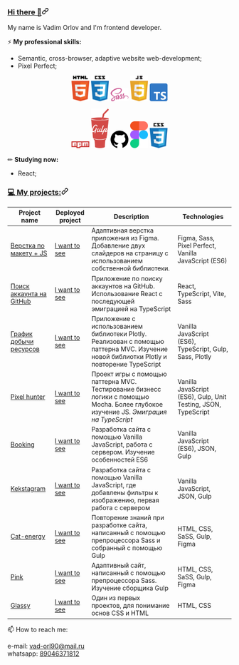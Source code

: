
<article class="markdown-body entry-content container-lg f5" itemprop="text"><h3 id="user-content-hi-there-" dir="auto"><a class="heading-link" href="#hi-there-">Hi there 👋<svg class="octicon octicon-link" viewBox="0 0 16 16" version="1.1" width="16" height="16" aria-hidden="true"><path d="m7.775 3.275 1.25-1.25a3.5 3.5 0 1 1 4.95 4.95l-2.5 2.5a3.5 3.5 0 0 1-4.95 0 .751.751 0 0 1 .018-1.042.751.751 0 0 1 1.042-.018 1.998 1.998 0 0 0 2.83 0l2.5-2.5a2.002 2.002 0 0 0-2.83-2.83l-1.25 1.25a.751.751 0 0 1-1.042-.018.751.751 0 0 1-.018-1.042Zm-4.69 9.64a1.998 1.998 0 0 0 2.83 0l1.25-1.25a.751.751 0 0 1 1.042.018.751.751 0 0 1 .018 1.042l-1.25 1.25a3.5 3.5 0 1 1-4.95-4.95l2.5-2.5a3.5 3.5 0 0 1 4.95 0 .751.751 0 0 1-.018 1.042.751.751 0 0 1-1.042.018 1.998 1.998 0 0 0-2.83 0l-2.5 2.5a1.998 1.998 0 0 0 0 2.83Z"></path></svg></a></h3>
<p dir="auto">My name is Vadim Orlov and I'm frontend developer.</p>
<p dir="auto">⚡ <strong>My professional skills:</strong></p>
<ul dir="auto">
<li>Semantic, cross-browser, adaptive website web-development;</li>
<li>Pixel Perfect;</li>
</ul>
<p align="center" dir="auto">
    <img src="https://github.com/Vadim-Orl/Vadim-Orl/blob/main/img/html-5.svg" width="40" style="max-width: 100%;">
    <img src="https://github.com/Vadim-Orl/Vadim-Orl/blob/main/img/css-5.svg" width="40" style="max-width: 100%;">
    <img src="https://github.com/Vadim-Orl/Vadim-Orl/blob/main/img/sass-1.svg" width="40" style="max-width: 100%;">
    <img src="https://github.com/Vadim-Orl/Vadim-Orl/blob/main/img/javascript-4.svg" width="40" style="max-width: 100%;">
    <img src="https://github.com/Vadim-Orl/Vadim-Orl/blob/main/img/typescript.png" width="40" style="max-width: 100%;">
</p>
<p align="center" dir="auto">
   <img src="https://github.com/Vadim-Orl/Vadim-Orl/blob/main/img/npm-node-package-manager.svg" width="40" style="max-width: 100%;">
    <img src="https://github.com/Vadim-Orl/Vadim-Orl/blob/main/img/gulp.svg" width="40" style="max-width: 100%;">
    <img src="https://github.com/Vadim-Orl/Vadim-Orl/blob/main/img/github-1.svg" width="40" style="max-width: 100%;">
    <img src="https://github.com/Vadim-Orl/Vadim-Orl/blob/main/img/figma-1.svg" width="40" style="max-width: 100%;">
    <img src="https://github.com/Vadim-Orl/Vadim-Orl/blob/main/img/css-5.svg" width="40" style="max-width: 100%;">
</p>
<p dir="auto">✏ <strong>Studying now:</strong></p>
<ul dir="auto">
<li>React;</li>
</ul>
<h3 id="user-content--my-projects" dir="auto"><a class="heading-link" href="#-my-projects">💻 My projects:<svg class="octicon octicon-link" viewBox="0 0 16 16" version="1.1" width="16" height="16" aria-hidden="true"><path d="m7.775 3.275 1.25-1.25a3.5 3.5 0 1 1 4.95 4.95l-2.5 2.5a3.5 3.5 0 0 1-4.95 0 .751.751 0 0 1 .018-1.042.751.751 0 0 1 1.042-.018 1.998 1.998 0 0 0 2.83 0l2.5-2.5a2.002 2.002 0 0 0-2.83-2.83l-1.25 1.25a.751.751 0 0 1-1.042-.018.751.751 0 0 1-.018-1.042Zm-4.69 9.64a1.998 1.998 0 0 0 2.83 0l1.25-1.25a.751.751 0 0 1 1.042.018.751.751 0 0 1 .018 1.042l-1.25 1.25a3.5 3.5 0 1 1-4.95-4.95l2.5-2.5a3.5 3.5 0 0 1 4.95 0 .751.751 0 0 1-.018 1.042.751.751 0 0 1-1.042.018 1.998 1.998 0 0 0-2.83 0l-2.5 2.5a1.998 1.998 0 0 0 0 2.83Z"></path></svg></a></h3>
<table>
<thead>
<tr>
<th>Project name</th>
<th>Deployed project</th>
<th>Description</th>
<th>Technologies</th>
</tr>
</thead>
<tbody>
    <tr>
<td><a href="https://github.com/Vadim-Orl/Chess_site/tree/main/yandex/source">Верстка по макету + JS</a></td>
<td><a href="https://vadim-orl.github.io/Chess_site/yandex/public/index.html" rel="nofollow">I want to see</a></td>
<td>Адаптивная верстка приложения из Figma. Добавление двух слайдеров на страницу с использованием собственной библиотеки. </td>
<td>Figma, Sass, Pixel Perfect, Vanilla JavaScript (ES6)</td>
</tr>
       <tr>
<td><a href="https://github.com/Vadim-Orl/ReactApp">Поиск аккаунта на GitHub</a></td>
<td><a href="https://vadim-orl.github.io/ReactApp/" rel="nofollow">I want to see</a></td>
<td>Приложение по поиску аккаунтов на GitHub. Использование React с последующей эмиграцией на TypeScript</td>
<td>React, TypeScript, Vite, Sass</td>
</tr>
    <tr>
<td><a href="https://github.com/Vadim-Orl/plotly_model">График добычи ресурсов</a></td>
<td><a href="https://vadim-orl.github.io/plotly_model/build/index.html" rel="nofollow">I want to see</a></td>
<td>Приложение с использованием библиотеки Plotly. Реализован с помощью паттерна MVC. Изучение новой библиотки Plotly и повторение TypeScript</td>
<td>Vanilla JavaScript (ES6), TypeScript, Gulp, Sass, Plotly</td>
</tr>
    <tr>
<td><a href="https://github.com/Vadim-Orl/pixel_hunter">Pixel hunter</a></td>
<td><a href="https://vadim-orl.github.io/pixel_hunter/public/index.html" rel="nofollow">I want to see</a></td>
<td>Проект игры с помощью паттерна MVC. Тестирование бизнесс логики с помощью Mocha. Более глубокое изучение JS. <i>Эмиграция на TypeScript</i></td>
<td>Vanilla JavaScript (ES6), Gulp, Unit Testing, JSON, TypeScript</td>
</tr>
<tr>
<td><a href="https://github.com/Vadim-Orl/booking">Booking</a></td>
<td><a href="https://vadim-orl.github.io/booking/public/index.html" rel="nofollow">I want to see</a></td>
<td>Разработка сайта с помощью Vanilla JavaScript, работа с сервером. Изучение особенностей ES6</td>
<td>Vanilla JavaScript (ES6), JSON, Gulp</td>
</tr>
<tr>
<td><a href="https://github.com/Vadim-Orl/kekstagram">Kekstagram</a></td>
<td><a href="https://vadim-orl.github.io/kekstagram/public/index.html" rel="nofollow">I want to see</a></td>
<td>Разработка сайта с помощью Vanilla JavaScript, где добавлены фильтры к изображению, первая работа с сервером</td>
<td>Vanilla JavaScript, JSON, Gulp</td>
</tr>
<tr>
<td><a href="https://github.com/Vadim-Orl/cat-energy">Сat-energy</a></td>
<td><a href="https://vadim-orl.github.io/cat-energy/public/index.html" rel="nofollow">I want to see</a></td>
<td>Повторение знаний при разработке сайта, написанный с помощью препроцессора Sass и собранный с помощью Gulp</td>
<td>HTML, CSS, SaSS, Gulp, Figma</td>
</tr>
<tr>
<td><a href="https://github.com/Vadim-Orl/pink">Pink</a></td>
<td><a href="https://vadim-orl.github.io/pink/public/index.html" rel="nofollow">I want to see</a></td>
<td>Адаптивный сайт, написанный с помощью препроцессора Sass. Изучение сборщика Gulp </td>
<td>HTML, CSS, SaSS, Gulp, Figma</td>
</tr>
<tr>
<td><a href="https://github.com/Vadim-Orl/gllacy">Glassy</a></td>
<td><a href="https://github.com/Vadim-Orl/gllacy/index.html" rel="nofollow">I want to see</a></td>
<td>Один из первых проектов, для понимание основ CSS и HTML</td>
<td>HTML, CSS</td>
</tr>
</tbody>
</table>
<p dir="auto">📫 How to reach me:</p>
<p dir="auto">
    e-mail: <a href="mailto:vad-orl90@mail.ru">vad-orl90@mail.ru</a><br>
    whatsapp: <a href="https://api.whatsapp.com/send/?phone=79046371812">89046371812</a>
</p>
</article>

<!--
**Vadim-Orl/Vadim-Orl** is a ✨ _special_ ✨ repository because its `README.md` (this file) appears on your GitHub profile.

Here are some ideas to get you started:

- 🔭 I’m currently working on ...
- 🌱 I’m currently learning ...
- 👯 I’m looking to collaborate on ...
- 🤔 I’m looking for help with ...
- 💬 Ask me about ...
- 📫 How to reach me: ...
- 😄 Pronouns: ...
- ⚡ Fun fact: ...
-->
